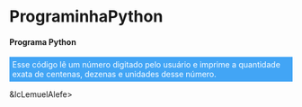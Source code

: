 # PrograminhaPython
<h4>Programa Python</h4>
<p style="padding: 5px; background-color: #42a5f5; color: #fff;">Esse código lê um número digitado pelo usuário e imprime a quantidade exata de centenas, dezenas e unidades desse número.</p>
&lcLemuelAlefe&gt
